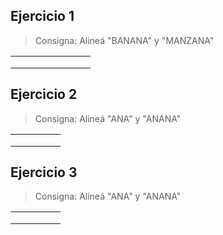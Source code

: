 <script src="https://code.jquery.com/jquery-3.5.1.min.js" integrity="sha256-9/aliU8dGd2tb6OSsuzixeV4y/faTqgFtohetphbbj0=" crossorigin="anonymous"></script>
<link rel="stylesheet" type="text/css" href="css/alignment.css">
<script src="js/alignment.js"></script>

## Ejercicio 1

>  Consigna: Alineá "BANANA" y "MANZANA"

<table class="umi-alignment-table" >
  <tr class="umi-alignment-row"  data-align-expected="-BAN-ANA">
      <td class="umi-alignment-cell"></td>
      <td class="umi-alignment-cell"></td>
      <td class="umi-alignment-cell"></td>
      <td class="umi-alignment-cell"></td>
      <td class="umi-alignment-cell"></td>
      <td class="umi-alignment-cell"></td>
      <td class="umi-alignment-cell"></td>
      <td class="umi-alignment-cell"></td>
  </tr>
  <tr class="umi-alignment-row" data-align-expected="M-ANZANA">
      <td class="umi-alignment-cell"></td>
      <td class="umi-alignment-cell"></td>
      <td class="umi-alignment-cell"></td>
      <td class="umi-alignment-cell"></td>
      <td class="umi-alignment-cell"></td>
      <td class="umi-alignment-cell"></td>
      <td class="umi-alignment-cell"></td>
      <td class="umi-alignment-cell"></td>
  </tr>
  <tr class="umi-alignment-results">
      <td class="umi-alignment-result"></td>
      <td class="umi-alignment-result"></td>
      <td class="umi-alignment-result"></td>
      <td class="umi-alignment-result"></td>
      <td class="umi-alignment-result"></td>
      <td class="umi-alignment-result"></td>
      <td class="umi-alignment-result"></td>
      <td class="umi-alignment-result"></td>
  </tr>
</table>

## Ejercicio 2

>  Consigna: Alineá "ANA" y "ANANA"

<table class="umi-alignment-table" >
  <tr class="umi-alignment-row"  data-align-expected="--ANA">
      <td class="umi-alignment-cell"></td>
      <td class="umi-alignment-cell"></td>
      <td class="umi-alignment-cell"></td>
      <td class="umi-alignment-cell"></td>
      <td class="umi-alignment-cell"></td>
  </tr>
  <tr class="umi-alignment-row" data-align-expected="ANANA">
      <td class="umi-alignment-cell"></td>
      <td class="umi-alignment-cell"></td>
      <td class="umi-alignment-cell"></td>
      <td class="umi-alignment-cell"></td>
      <td class="umi-alignment-cell"></td>
  </tr>
  <tr class="umi-alignment-results">
      <td class="umi-alignment-cell"></td>
      <td class="umi-alignment-cell"></td>
      <td class="umi-alignment-cell"></td>
      <td class="umi-alignment-cell"></td>
      <td class="umi-alignment-cell"></td>
  </tr>
</table>

## Ejercicio 3

>  Consigna: Alineá "ANA" y "ANANA"

<table class="umi-alignment-table" >
  <tr class="umi-alignment-row"  data-align-expected="--ANA" data-align-initial="A-N-A">
      <td class="umi-alignment-cell"></td>
      <td class="umi-alignment-cell"></td>
      <td class="umi-alignment-cell"></td>
      <td class="umi-alignment-cell"></td>
      <td class="umi-alignment-cell"></td>
  </tr>
  <tr class="umi-alignment-row" data-align-expected="ANANA" data-align-initial="ANANA">
      <td class="umi-alignment-cell"></td>
      <td class="umi-alignment-cell"></td>
      <td class="umi-alignment-cell"></td>
      <td class="umi-alignment-cell"></td>
      <td class="umi-alignment-cell"></td>
  </tr>
  <tr class="umi-alignment-results">
      <td class="umi-alignment-cell"></td>
      <td class="umi-alignment-cell"></td>
      <td class="umi-alignment-cell"></td>
      <td class="umi-alignment-cell"></td>
      <td class="umi-alignment-cell"></td>
  </tr>
</table>

<script>
  new AlignmentTable($($(".umi-alignment-table")[0]));
  new AlignmentTable($($(".umi-alignment-table")[1]));
  new AlignmentTable($($(".umi-alignment-table")[2]));
</script>

